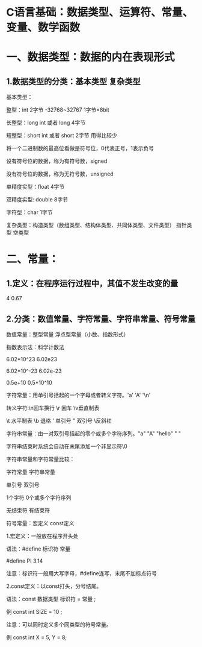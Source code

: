 # C语言基础：数据类型、运算符、常量、变量、数学函数

# 一、数据类型：数据的内在表现形式

## 1.数据类型的分类：基本类型    复杂类型

基本类型：

整型：int    2字节      -32768~32767         1字节=8bit

长整型：long  int  或者  long       4字节

短整型：short  int  或者  short    2字节     用得比较少

将一个二进制数的最高位看做是符号位，0代表正号，1表示负号

设有符号位的数据，称为有符号数，signed

没有符号位的数据，称为无符号数，unsigned

单精度实型：float     4字节

双精度实型: double   8字节



字符型：char     1字节

复杂类型：构造类型（数组类型、结构体类型、共同体类型、文件类型） 指针类型  空类型

# 二、常量：

## 1.定义：在程序运行过程中，其值不发生改变的量

4    0.67

## 2.分类：数值常量、字符常量、字符串常量、符号常量

数值常量：整型常量    浮点型常量（小数、指数形式）

指数表示法：科学计数法

6.02*10^23            6.02e23 

6.02*10^-23          6.02e-23

0.5e+10            0.5*10^10

字符常量：用单引号括起的一个字母或者转义字符。'a'   'A'   '\n'

转义字符:\n回车换行      \r 回车     \v垂直制表     

 \t 水平制表     \b 退格    \' 单引号   \" 双引号     \\反斜杠

字符串常量：由一对双引号括起的零个或多个字符序列。"a"   "A"   "hello"   " "

字符串结束时系统会自动在末尾添加一个非显示符\0

字符串常量和字符常量比较：

字符常量                字符串常量

单引号                    双引号

1个字符                   0个或多个字符序列

无结束符                 有结束符

符号常量：宏定义   const定义

1.宏定义：一般放在程序开头处

语法：#define   标识符    常量

#define     PI   3.14

注意：标识符一般用大写字母，#define连写，末尾不加标点符号

2.const定义：以const打头，分号结尾。

语法：const   数据类型  标识符 = 常量 ;

例 const  int   SIZE = 10 ;

注意：可以同时定义多个同类型的符号常量。

例     const    int  X = 5, Y = 8;